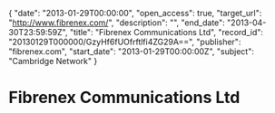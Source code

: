 {
  "date": "2013-01-29T00:00:00", 
  "open_access": true, 
  "target_url": "http://www.fibrenex.com/", 
  "description": "", 
  "end_date": "2013-04-30T23:59:59Z", 
  "title": "Fibrenex Communications Ltd", 
  "record_id": "20130129T000000/GzyHf6fUOfrftlfi4ZG29A==", 
  "publisher": "fibrenex.com", 
  "start_date": "2013-01-29T00:00:00Z", 
  "subject": "Cambridge Network"
}

# Fibrenex Communications Ltd

